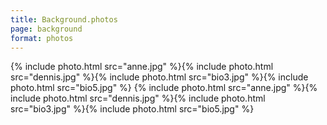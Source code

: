 ```yaml
---
title: Background.photos
page: background
format: photos
---
```


{% include photo.html src="anne.jpg" %}{% include photo.html src="dennis.jpg" %}{% include photo.html src="bio3.jpg" %}{% include photo.html src="bio5.jpg" %}
{% include photo.html src="anne.jpg" %}{% include photo.html src="dennis.jpg" %}{% include photo.html src="bio3.jpg" %}{% include photo.html src="bio5.jpg" %}
